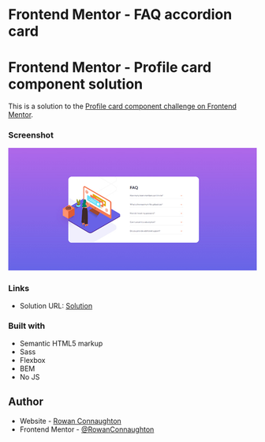 # Frontend Mentor - FAQ accordion card

# Frontend Mentor - Profile card component solution

This is a solution to the [Profile card component challenge on Frontend Mentor](https://www.frontendmentor.io/challenges/profile-card-component-cfArpWshJ).


### Screenshot

![](/screenshots/Screenshot.jpg)



### Links

- Solution URL: [Solution](https://rowanconnaughton.github.io/Frontend-Mentor-FAQ-accordian-card/)

### Built with

- Semantic HTML5 markup
- Sass
- Flexbox
- BEM
- No JS



## Author

- Website - [Rowan Connaughton](https://rowanconnaughton.com/)
- Frontend Mentor - [@RowanConnaughton](https://www.frontendmentor.io/profile/RowanConnaughton)
